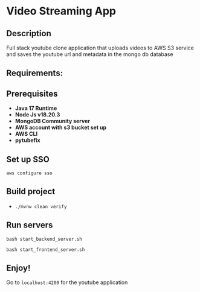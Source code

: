 # Video Streaming App
## Description
Full stack youtube clone application that uploads videos to AWS S3 service and saves the youtube url and metadata in the mongo db database
## Requirements:
## Prerequisites
- **Java 17 Runtime**
- **Node Js v18.20.3**
- **MongoDB Community server**
- **AWS account with s3 bucket set up**
- **AWS CLI**
- **pytubefix**

## Set up SSO
```aws configure sso```

## Build project
- ```./mvnw clean verify```

## Run servers
```bash start_backend_server.sh```

```bash start_frontend_server.sh```

## Enjoy!
Go to ```localhost:4200``` for the youtube application


